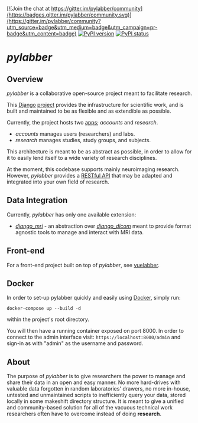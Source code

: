 [![Join the chat at https://gitter.im/pylabber/community](https://badges.gitter.im/pylabber/community.svg)](https://gitter.im/pylabber/community?utm_source=badge&utm_medium=badge&utm_campaign=pr-badge&utm_content=badge)
[![PyPI version](https://img.shields.io/pypi/v/pylabber.svg)](https://pypi.python.org/pypi/pylabber/)
[![PyPI status](https://img.shields.io/pypi/status/pylabber.svg)](https://pypi.python.org/pypi/pylabber/)

# _pylabber_

## Overview

_pylabber_ is a collaborative open-source project meant to facilitate research.

This [Django](https://www.djangoproject.com/) [project](https://docs.djangoproject.com/en/2.2/glossary/#term-project) provides the infrastructure for scientific work, and is built and maintained to be as flexible and as extendible as possible.

Currently, the project hosts two [apps](https://docs.djangoproject.com/en/2.2/ref/applications/);
_accounts_ and _research_.

- _accounts_ manages users (researchers) and labs.
- _research_ manages studies, study groups, and subjects.

This architecture is meant to be as abstract as possible, in order to allow for it to easily lend itself to a wide variety of research disciplines.

At the moment, this codebase supports mainly neuroimaging research. However, _pylabber_ provides a [RESTful API](https://en.wikipedia.org/wiki/Representational_state_transfer) that may be adapted and integrated into your own field of research.

## Data Integration

Currently, _pylabber_ has only one available extension:

- [_django_mri_](https://github.com/TheLabbingProject/django_mri) - an abstraction over [_django_dicom_](https://github.com/TheLabbingProject/django_dicom) meant to provide format agnostic tools to manage and interact with MRI data.

## Front-end

For a front-end project built on top of _pylabber_, see [vuelabber](https://github.com/TheLabbingProject/vuelabber).


## Docker

In order to set-up pylabber quickly and easily using [Docker](https://www.docker.com/), simply run:
```
docker-compose up --build -d
```
within the project's root directory. 

You will then have a running container exposed on port 8000. In order to connect to the admin interface visit: `https://localhost:8000/admin` and sign-in as with "admin" as the username and password.


## About

The purpose of _pylabber_ is to give researchers the power to manage and share their data in an open and easy manner. No more hard-drives with valuable data forgotten in random laboratories' drawers, no more in-house, untested and unmaintained scripts to inefficiently query your data, stored locally in some makeshift directory structure. It is meant to give a unified and community-based solution for all of the vacuous technical work researchers often have to overcome instead of doing **research**.
